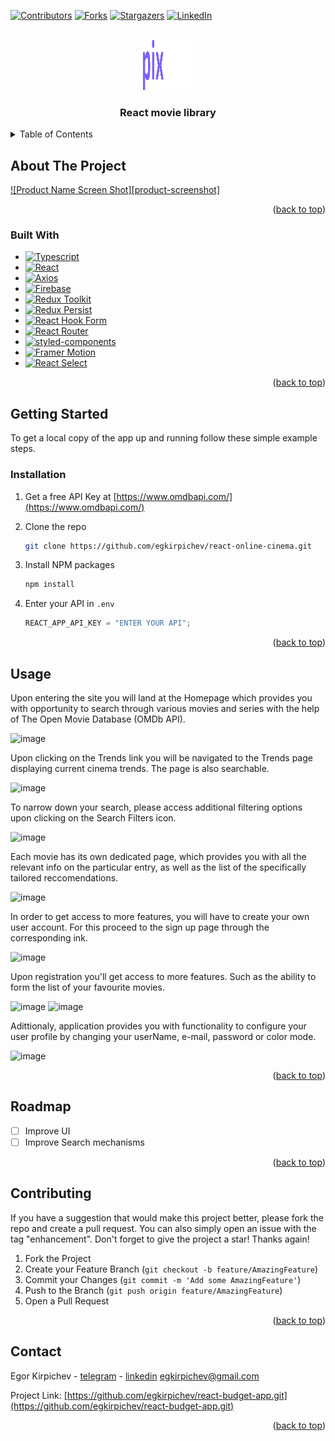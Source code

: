 <!-- Improved compatibility of back to top link: See: https://github.com/othneildrew/Best-README-Template/pull/73 -->

<a name="readme-top"></a>

[![Contributors][contributors-shield]][contributors-url]
[![Forks][forks-shield]][forks-url]
[![Stargazers][stars-shield]][stars-url]
[![LinkedIn][linkedin-shield]][linkedin-url]

<!-- PROJECT LOGO -->
<br />
  <div align="center">
	<a href="https://github.com/egkirpichev/react-online-cinema">
    <img src="src/assets/icons/logo.svg" alt="Logo" width="80" height="80">
  </a>
</div>

  <h3 align="center">React movie library</h3>

<!-- TABLE OF CONTENTS -->
<details>
  <summary>Table of Contents</summary>
  <ol>
    <li>
      <a href="#about-the-project">About The Project</a>
      <ul>
        <li><a href="#built-with">Built With</a></li>
      </ul>
    </li>
    <li>
      <a href="#getting-started">Getting Started</a>
      <ul>
        <li><a href="#installation">Installation</a></li>
      </ul>
    </li>
    <li><a href="#usage">Usage</a></li>
    <li><a href="#contributing">Contributing</a></li>
    <li><a href="#contact">Contact</a></li>
  </ol>
</details>

<!-- ABOUT THE PROJECT -->

## About The Project

[![Product Name Screen Shot][product-screenshot]](https://example.com)

<p align="right">(<a href="#readme-top">back to top</a>)</p>

### Built With

- [![Typescript][typescriptlang.org]][typescript-url]
- [![React][react.js]][react-url]
- [![Axios][axios-http.com]][axios-url]
- [![Firebase][firebase.google.com]][firebase-url]
- [![Redux Toolkit][redux-toolkit.js.org]][redux-url]
- [![Redux Persist][github.com/rt2zz/redux-persist]][persist-url]
- [![React Hook Form][react-hook-form.com]][react-hook-form-url]
- [![React Router][reactrouter.com]][react-router-url]
- [![styled-components][styled-components]][styled-components-url]
- [![Framer Motion][framer.com]][framer-url]
- [![React Select][react-select.com]][react-select-url]

<p align="right">(<a href="#readme-top">back to top</a>)</p>

<!-- GETTING STARTED -->

## Getting Started

To get a local copy of the app up and running follow these simple example steps.

### Installation

1. Get a free API Key at [https://www.omdbapi.com/](https://www.omdbapi.com/)

2. Clone the repo

   ```sh
   git clone https://github.com/egkirpichev/react-online-cinema.git
   ```

3. Install NPM packages

   ```sh
   npm install
   ```

4. Enter your API in `.env`

   ```js
   REACT_APP_API_KEY = "ENTER YOUR API";
   ```

<p align="right">(<a href="#readme-top">back to top</a>)</p>

<!-- USAGE EXAMPLES -->

## Usage

Upon entering the site you will land at the Homepage which provides you with opportunity to search through various movies and series with the help of The Open Movie Database (OMDb API).

![image](https://user-images.githubusercontent.com/99477750/190917830-6cf6f179-8d8b-4be0-a954-e87efca0f84d.png)

Upon clicking on the Trends link you will be navigated to the Trends page displaying current cinema trends. The page is also searchable.

![image](https://user-images.githubusercontent.com/99477750/190917909-90d45ae2-b72b-475d-8ee8-1957d9e117f8.png)

To narrow down your search, please access additional filtering options upon clicking on the Search Filters icon.

![image](https://user-images.githubusercontent.com/99477750/190917998-bf265245-ba2a-4d12-a9aa-cb464a91e53e.png)

Each movie has its own dedicated page, which provides you with all the relevant info on the particular entry, as well as the list of the specifically tailored reccomendations.

![image](https://user-images.githubusercontent.com/99477750/190918025-7d2f9092-49df-497b-9ae3-acd6d09cda2e.png)

In order to get access to more features, you will have to create your own user account. For this proceed to the sign up page through the corresponding ink.

![image](https://user-images.githubusercontent.com/99477750/190918086-59dde9d8-c10e-457b-b979-f5309d5cfd02.png)

Upon registration you'll get access to more features. Such as the ability to form the list of your favourite movies.

![image](https://user-images.githubusercontent.com/99477750/190918151-2f4af13f-28ea-47f8-bd28-0876bc08e47b.png)
![image](https://user-images.githubusercontent.com/99477750/190918119-56832f66-75f1-4d85-9976-7f4a632e57fd.png)

Adittionaly, application provides you with functionality to configure your user profile by changing your userName, e-mail, password or color mode.

![image](https://user-images.githubusercontent.com/99477750/190918172-8f78d41c-158d-487e-afeb-cddca6b28f1d.png)

<p align="right">(<a href="#readme-top">back to top</a>)</p>

<!-- ROADMAP -->

## Roadmap

- [ ] Improve UI
- [ ] Improve Search mechanisms

<p align="right">(<a href="#readme-top">back to top</a>)</p>

<!-- CONTRIBUTING -->

## Contributing

If you have a suggestion that would make this project better, please fork the repo and create a pull request. You can also simply open an issue with the tag "enhancement".
Don't forget to give the project a star! Thanks again!

1. Fork the Project
2. Create your Feature Branch (`git checkout -b feature/AmazingFeature`)
3. Commit your Changes (`git commit -m 'Add some AmazingFeature'`)
4. Push to the Branch (`git push origin feature/AmazingFeature`)
5. Open a Pull Request

<p align="right">(<a href="#readme-top">back to top</a>)</p>

<!-- CONTACT -->

## Contact

Egor Kirpichev - [telegram](https://t.me/Kirpis) - [linkedin](https://www.linkedin.com/in/кирпичев-егор-a074a0174/) egkirpichev@gmail.com

Project Link: [https://github.com/egkirpichev/react-budget-app.git](https://github.com/egkirpichev/react-budget-app.git)

<p align="right">(<a href="#readme-top">back to top</a>)</p>

<!-- MARKDOWN LINKS & IMAGES -->
<!-- https://www.markdownguide.org/basic-syntax/#reference-style-links -->

[contributors-shield]: https://img.shields.io/github/contributors/egkirpichev/react-online-cinema.svg?style=for-the-badge
[contributors-url]: https://github.com/egkirpichev/react-online-cinema/graphs/contributors
[forks-shield]: https://img.shields.io/github/forks/egkirpichev/react-online-cinema.svg?style=for-the-badge
[forks-url]: https://github.com/egkirpichev/react-online-cinema/network/members
[stars-shield]: https://img.shields.io/github/stars/egkirpichev/react-online-cinema.svg?style=for-the-badge
[stars-url]: https://github.com/egkirpichev/react-online-cinema/stargazers
[linkedin-shield]: https://img.shields.io/badge/-LinkedIn-black.svg?style=for-the-badge&logo=linkedin&colorB=555
[linkedin-url]: https://linkedin.com/in/othneildrew
[typescriptlang.org]: https://img.shields.io/badge/-Typescript-blue?style=for-the-badge&logo=typescript&logoColor=white
[typescript-url]: https://www.typescriptlang.org/
[react.js]: https://img.shields.io/badge/React-20232A?style=for-the-badge&logo=react&logoColor=61DAFB
[react-url]: https://reactjs.org/
[axios-http.com]: https://img.shields.io/badge/-axios-671ddf?style=for-the-badge&logo=axios&logoColor=white
[axios-url]: https://axios-http.com/ru/docs/intro
[firebase.google.com]: https://img.shields.io/badge/-firebase-5f6368?style=for-the-badge&logo=firebase&logoColor=orange
[firebase-url]: https://firebase.google.com/docs/
[redux-toolkit.js.org]: https://img.shields.io/badge/-redux--toolkit-764abc?style=for-the-badge&logo=redux&logoColor=white
[redux-url]: https://redux-toolkit.js.org/
[react-hook-form.com]: https://img.shields.io/badge/-react--hook--form-1e2a4a?style=for-the-badge&logo=react-hook-form&logoColor=ec5990
[react-hook-form-url]: https://react-hook-form.com/
[github.com/rt2zz/redux-persist]: https://img.shields.io/badge/-redux--persist-persist?style=for-the-badge
[persist-url]: https://github.com/rt2zz/redux-persist#readme
[styled-components]: https://img.shields.io/badge/-styled--components-35495E?style=for-the-badge&logo=styled-components&logoColor=pink
[styled-components-url]: https://styled-components.com/
[framer.com]: https://img.shields.io/badge/-framer--motion-DD0031?style=for-the-badge&logo=framer&logoColor=black
[framer-url]: https://www.framer.com/
[react-select.com]: https://img.shields.io/badge/-react--select-FF3E00?style=for-the-badge
[react-select-url]: https://react-select.com/home
[reactrouter.com]: https://img.shields.io/badge/-react--router-563D7C?style=for-the-badge&logo=react-router&logoColor=white
[react-router-url]: https://reactrouter.com/
